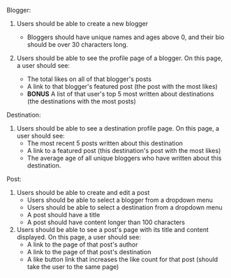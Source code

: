 <!-- # Welcome to Travelatr! -->

<!-- Travelatr is company with a singular vision: to enable people from all walks of life to write about their travels to spectacular destinations all over the globe in order to foster a sense of global community and a heightened cultural awareness.

Our founder - a world renowned ice-cream-eating contest champion, gourmet hot-dog connoisseur, and bespoke phone case designer - has hired a diverse pool of talent to execute this vision, a pool that begins and ends with you! -->

<!-- ## Instructions -->

<!-- Our vision has already begun! We've created migrations and a seed file for you to begin the execution of our vision! Just run `rake db:setup`! -->

<!-- ## Deliverables -->

<!-- We envision a relationship between our models as follows:

Blogger -< Post >- Destination


For each model, we have a specific vision in mind: -->

Blogger:

1. Users should be able to create a new blogger
 	- Bloggers should have unique names and ages above 0, and their bio should be over 30 characters long.

2. Users should be able to see the profile page of a blogger. On this page, a user should see:
	- The total likes on all of that blogger's posts
	- A link to that blogger's featured post (the post with the most likes)
	- **BONUS** A list of that user's top 5 most written about destinations (the destinations with the most posts)








  

Destination:

1. Users should be able to see a destination profile page. On this page, a user should see:
	- The most recent 5 posts written about this destination
	- A link to a featured post (this destination's post with the most likes)
	- The average age of all unique bloggers who have written about this destination.

Post:

1. Users should be able to create and edit a post
	- Users should be able to select a blogger from a dropdown menu
	- Users should be able to select a destination from a dropdown menu
	- A post should have a title
	- A post should have content longer than 100 characters
2. Users should be able to see a post's page with its title and content displayed. On this page, a user should see:
	- A link to the page of that post's author
	- A link to the page of that post's destination
	- A like button link that increases the like count for that post (should take the user to the same page)
